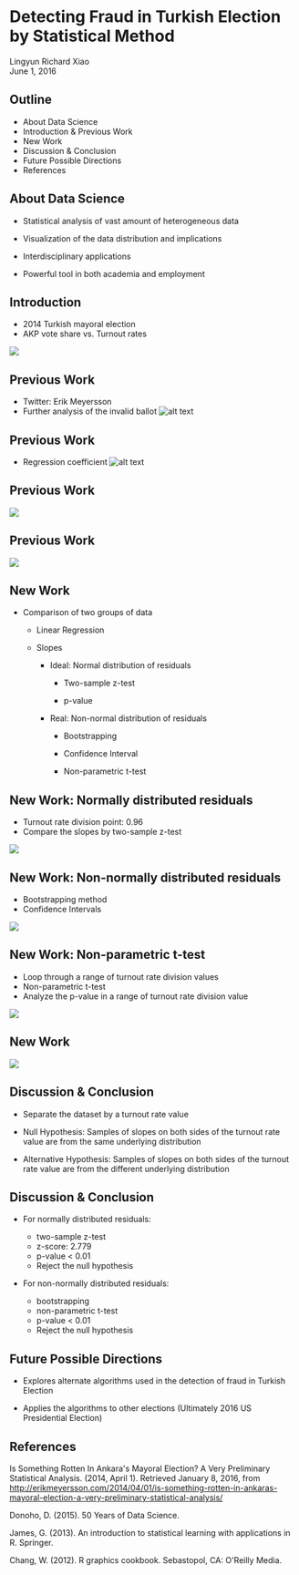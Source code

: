 # Detecting Fraud in Turkish Election by Statistical Method
Lingyun Richard Xiao  
June 1, 2016  

## Outline

- About Data Science 
- Introduction & Previous Work
- New Work
- Discussion & Conclusion
- Future Possible Directions
- References

## About Data Science 

- Statistical analysis of vast amount of heterogeneous data

- Visualization of the data distribution and implications

- Interdisciplinary applications

- Powerful tool in both academia and employment

## Introduction 

- 2014 Turkish mayoral election
- AKP vote share vs. Turnout rates

![](presentation_files/figure-html/unnamed-chunk-1-1.png)<!-- -->

## Previous Work

- Twitter: Erik Meyersson
- Further analysis of the invalid ballot
 ![alt text](pic1_istanbul.png)

## Previous Work

- Regression coefficient
 ![alt text](ind_istanbul.png)
 
## Previous Work

![](presentation_files/figure-html/unnamed-chunk-2-1.png)<!-- -->

## Previous Work

![](presentation_files/figure-html/unnamed-chunk-3-1.png)<!-- -->

## New Work

- Comparison of two groups of data
  
  - Linear Regression

  - Slopes 
  
    - Ideal: Normal distribution of residuals
  
      - Two-sample z-test
      
      - p-value
  
    - Real: Non-normal distribution of residuals
      
      - Bootstrapping
  
      - Confidence Interval
  
      - Non-parametric t-test
  
## New Work: Normally distributed residuals

- Turnout rate division point: 0.96
- Compare the slopes by two-sample z-test

![](presentation_files/figure-html/unnamed-chunk-4-1.png)<!-- -->

## New Work: Non-normally distributed residuals

- Bootstrapping method
- Confidence Intervals

![](presentation_files/figure-html/unnamed-chunk-5-1.png) 

## New Work: Non-parametric t-test

- Loop through a range of turnout rate division values
- Non-parametric t-test
- Analyze the p-value in a range of turnout rate division value

![](presentation_files/figure-html/unnamed-chunk-6-1.png) 

## New Work

![](presentation_files/figure-html/unnamed-chunk-7-1.png) 

## Discussion & Conclusion

- Separate the dataset by a turnout rate value

- Null Hypothesis: Samples of slopes on both sides of the turnout rate value are from the same underlying distribution

- Alternative Hypothesis: Samples of slopes on both sides of the turnout rate value are from the different underlying distribution 

## Discussion & Conclusion

- For normally distributed residuals:
  - two-sample z-test
  - z-score: 2.779
  - p-value < 0.01
  - Reject the null hypothesis
  
- For non-normally distributed residuals:
  - bootstrapping
  - non-parametric t-test
  - p-value < 0.01
  - Reject the null hypothesis

## Future Possible Directions

- Explores alternate algorithms used in the detection of fraud in Turkish Election

- Applies the algorithms to other elections (Ultimately 2016 US Presidential Election)

## References

Is Something Rotten In Ankara's Mayoral Election? A Very Preliminary Statistical Analysis. (2014, April 1). Retrieved January 8, 2016, from http://erikmeyersson.com/2014/04/01/is-something-rotten-in-ankaras-mayoral-election-a-very-preliminary-statistical-analysis/

Donoho, D. (2015). 50 Years of Data Science.

James, G. (2013). An introduction to statistical learning with applications in R. Springer.

Chang, W. (2012). R graphics cookbook. Sebastopol, CA: O'Reilly Media.
